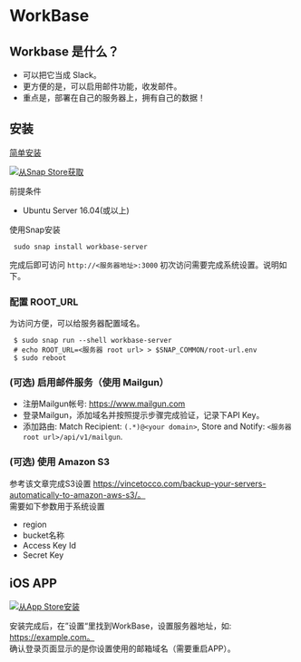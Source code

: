 # WorkBase

## Workbase 是什么？

- 可以把它当成 Slack。
- 更方便的是，可以启用邮件功能，收发邮件。
- 重点是，部署在自己的服务器上，拥有自己的数据！

## 安装

[简单安装](./install-simple-zh-CN.md)

[![从Snap Store获取](https://snapcraft.io/static/images/badges/en/snap-store-black.svg)](https://snapcraft.io/workbase-server)

前提条件
- Ubuntu Server 16.04(或以上)

使用Snap安装
```
 sudo snap install workbase-server
```
完成后即可访问 `http://<服务器地址>:3000`
初次访问需要完成系统设置。说明如下。
  
### 配置 ROOT_URL

为访问方便，可以给服务器配置域名。
```
 $ sudo snap run --shell workbase-server
 # echo ROOT_URL=<服务器 root url> > $SNAP_COMMON/root-url.env
 $ sudo reboot
```

### (可选) 启用邮件服务（使用 Mailgun）

- 注册Mailgun帐号: https://www.mailgun.com
- 登录Mailgun，添加域名并按照提示步骤完成验证，记录下API Key。
- 添加路由: Match Recipient: `(.*)@<your domain>`, Store and Notify: `<服务器 root url>/api/v1/mailgun`.

### (可选) 使用 Amazon S3

参考该文章完成S3设置 https://vincetocco.com/backup-your-servers-automatically-to-amazon-aws-s3/。  
需要如下参数用于系统设置
- region
- bucket名称
- Access Key Id
- Secret Key

## iOS APP

[![从App Store安装](https://user-images.githubusercontent.com/551004/29770691-a2082ff4-8bc6-11e7-89a6-964cd405ea8e.png)](https://itunes.apple.com/app/workbase/id1447713624)

安装完成后，在”设置“里找到WorkBase，设置服务器地址，如: https://example.com。  
确认登录页面显示的是你设置使用的邮箱域名（需要重启APP）。